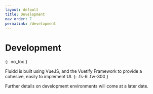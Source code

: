 ```yaml
---
layout: default
title: Development
nav_order: 7
permalink: /development
---
```


# Development
{: .no_toc }

Fluidd is built using VueJS, and the Vuetify Framework to provide a cohesive,
easily to implement UI.
{: .fs-6 .fw-300 }

Further details on development environments will come at a later date.
